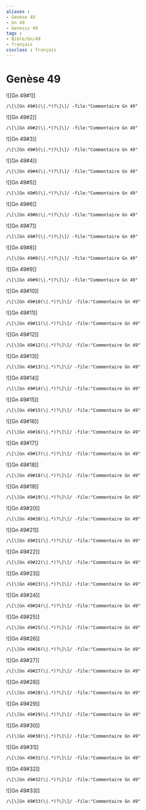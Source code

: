 ```yaml
---
aliases : 
- Genèse 49
- Gn 49
- Genesis 49
tags : 
- Bible/Gn/49
- français
cssclass : français
---
```


# Genèse 49

![[Gn 49#1]]

```query
/\[\[Gn 49#1(\|.*)?\]\]/ -file:"Commentaire Gn 49"
```

![[Gn 49#2]]

```query
/\[\[Gn 49#2(\|.*)?\]\]/ -file:"Commentaire Gn 49"
```

![[Gn 49#3]]

```query
/\[\[Gn 49#3(\|.*)?\]\]/ -file:"Commentaire Gn 49"
```

![[Gn 49#4]]

```query
/\[\[Gn 49#4(\|.*)?\]\]/ -file:"Commentaire Gn 49"
```

![[Gn 49#5]]

```query
/\[\[Gn 49#5(\|.*)?\]\]/ -file:"Commentaire Gn 49"
```

![[Gn 49#6]]

```query
/\[\[Gn 49#6(\|.*)?\]\]/ -file:"Commentaire Gn 49"
```

![[Gn 49#7]]

```query
/\[\[Gn 49#7(\|.*)?\]\]/ -file:"Commentaire Gn 49"
```

![[Gn 49#8]]

```query
/\[\[Gn 49#8(\|.*)?\]\]/ -file:"Commentaire Gn 49"
```

![[Gn 49#9]]

```query
/\[\[Gn 49#9(\|.*)?\]\]/ -file:"Commentaire Gn 49"
```

![[Gn 49#10]]

```query
/\[\[Gn 49#10(\|.*)?\]\]/ -file:"Commentaire Gn 49"
```

![[Gn 49#11]]

```query
/\[\[Gn 49#11(\|.*)?\]\]/ -file:"Commentaire Gn 49"
```

![[Gn 49#12]]

```query
/\[\[Gn 49#12(\|.*)?\]\]/ -file:"Commentaire Gn 49"
```

![[Gn 49#13]]

```query
/\[\[Gn 49#13(\|.*)?\]\]/ -file:"Commentaire Gn 49"
```

![[Gn 49#14]]

```query
/\[\[Gn 49#14(\|.*)?\]\]/ -file:"Commentaire Gn 49"
```

![[Gn 49#15]]

```query
/\[\[Gn 49#15(\|.*)?\]\]/ -file:"Commentaire Gn 49"
```

![[Gn 49#16]]

```query
/\[\[Gn 49#16(\|.*)?\]\]/ -file:"Commentaire Gn 49"
```

![[Gn 49#17]]

```query
/\[\[Gn 49#17(\|.*)?\]\]/ -file:"Commentaire Gn 49"
```

![[Gn 49#18]]

```query
/\[\[Gn 49#18(\|.*)?\]\]/ -file:"Commentaire Gn 49"
```

![[Gn 49#19]]

```query
/\[\[Gn 49#19(\|.*)?\]\]/ -file:"Commentaire Gn 49"
```

![[Gn 49#20]]

```query
/\[\[Gn 49#20(\|.*)?\]\]/ -file:"Commentaire Gn 49"
```

![[Gn 49#21]]

```query
/\[\[Gn 49#21(\|.*)?\]\]/ -file:"Commentaire Gn 49"
```

![[Gn 49#22]]

```query
/\[\[Gn 49#22(\|.*)?\]\]/ -file:"Commentaire Gn 49"
```

![[Gn 49#23]]

```query
/\[\[Gn 49#23(\|.*)?\]\]/ -file:"Commentaire Gn 49"
```

![[Gn 49#24]]

```query
/\[\[Gn 49#24(\|.*)?\]\]/ -file:"Commentaire Gn 49"
```

![[Gn 49#25]]

```query
/\[\[Gn 49#25(\|.*)?\]\]/ -file:"Commentaire Gn 49"
```

![[Gn 49#26]]

```query
/\[\[Gn 49#26(\|.*)?\]\]/ -file:"Commentaire Gn 49"
```

![[Gn 49#27]]

```query
/\[\[Gn 49#27(\|.*)?\]\]/ -file:"Commentaire Gn 49"
```

![[Gn 49#28]]

```query
/\[\[Gn 49#28(\|.*)?\]\]/ -file:"Commentaire Gn 49"
```

![[Gn 49#29]]

```query
/\[\[Gn 49#29(\|.*)?\]\]/ -file:"Commentaire Gn 49"
```

![[Gn 49#30]]

```query
/\[\[Gn 49#30(\|.*)?\]\]/ -file:"Commentaire Gn 49"
```

![[Gn 49#31]]

```query
/\[\[Gn 49#31(\|.*)?\]\]/ -file:"Commentaire Gn 49"
```

![[Gn 49#32]]

```query
/\[\[Gn 49#32(\|.*)?\]\]/ -file:"Commentaire Gn 49"
```

![[Gn 49#33]]

```query
/\[\[Gn 49#33(\|.*)?\]\]/ -file:"Commentaire Gn 49"
```

